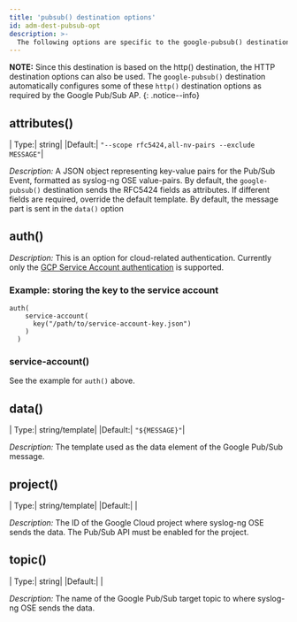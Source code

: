 ```yaml
---
title: 'pubsub() destination options'
id: adm-dest-pubsub-opt
description: >-
  The following options are specific to the google-pubsub() destination.
---
```


**NOTE:** Since this destination is based on the http() destination, the HTTP destination options can also be used. The `google-pubsub()` destination automatically configures some of these `http()` destination options as required by the Google Pub/Sub AP.
{: .notice--info}

## attributes()

|  Type:|     string|
|Default:| `"--scope rfc5424,all-nv-pairs --exclude MESSAGE"`|

*Description:* A JSON object representing key-value pairs for the Pub/Sub Event, formatted as syslog-ng OSE value-pairs. By default, the `google-pubsub()` destination sends the RFC5424 fields as attributes. If different fields are required, override the default template. By default, the message part is sent in the `data()` option

## auth()

*Description:* This is an option for cloud-related authentication. Currently only the [GCP Service Account authentication](https://cloud.google.com/iam/docs/service-account-overview) is supported.

### Example: storing the key to the service account

```config
auth(
    service-account(
      key("/path/to/service-account-key.json")
    )
  )
```

### service-account()

See the example for `auth()` above.

## data()

|  Type:|     string/template|
|Default:| `"${MESSAGE}"`|

*Description:* The template used as the data element of the Google Pub/Sub message.

## project()

|  Type:|     string/template|
|Default:| |

*Description:* The ID of the Google Cloud project where syslog-ng OSE sends the data. The Pub/Sub API must be enabled for the project.

## topic()

|  Type:|     string|
|Default:| |

*Description:* The name of the Google Pub/Sub target topic to where syslog-ng OSE sends the data.